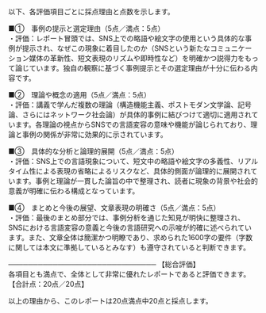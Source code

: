 以下、各評価項目ごとに採点理由と点数を示します。

■①　事例の提示と選定理由（5点／満点：5点）  
・評価：レポート冒頭では、SNS上での略語や絵文字の使用という具体的な事例が提示され、なぜこの現象に着目したのか（SNSという新たなコミュニケーション媒体の革新性、短文表現のリズムや即時性など）を明確かつ説得力をもって論じています。独自の観察に基づく事例提示とその選定理由が十分に伝わる内容です。

■②　理論や概念の適用（5点／満点：5点）  
・評価：講義で学んだ複数の理論（構造機能主義、ポストモダン文学論、記号論、さらにはネットワーク社会論）が具体的事例に結びつけて適切に適用されています。各理論の視点からSNSでの言語変容の意味や機能が論じられており、理論と事例の関係が非常に効果的に示されています。

■③　具体的な分析と論理的展開（5点／満点：5点）  
・評価：SNS上での言語現象について、短文中の略語や絵文字の多義性、リアルタイム性による表現の省略によるリスクなど、具体的側面が論理的に展開されています。事例と理論が一貫した論旨の中で整理され、読者に現象の背景や社会的意義が明確に伝わる構成となっています。

■④　まとめと今後の展望、文章表現の明確さ（5点／満点：5点）  
・評価：最後のまとめ部分では、事例分析を通じた知見が明快に整理され、SNSにおける言語変容の意義と今後の言語研究への示唆が的確に述べられています。また、文章全体は簡潔かつ明瞭であり、求められた1600字の要件（字数に関しては本文に準拠しているとみなす）も遵守されていると判断できます。

──────────────────────────────
【総合評価】  
各項目とも満点で、全体として非常に優れたレポートであると評価できます。  
【合計点：20点／20点】

以上の理由から、このレポートは20点満点中20点と採点します。